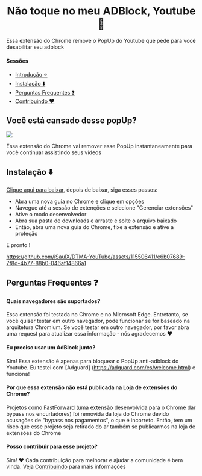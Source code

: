 <h1 align='center'>Não toque no meu ADBlock, Youtube 🚫</h1>

Essa extensão do Chrome remove o PopUp do Youtube que pede para você desabilitar seu adblock


#### Sessões
- [Introdução ⭐](https://github.com/iSaulX/DTMA-YouTube#do-you-get-tired-of-this-popup-)
- [Instalação ⬇️](https://github.com/iSaulX/DTMA-YouTube#installation-%EF%B8%8F-)
- [Perguntas Frequentes ❓](https://github.com/iSaulX/DTMA-YouTube/edit/main/README.md#faq-)
- [Contribuindo ❤️](https://github.com/iSaulX/DTMA-YouTube/edit/main/README.md#contributing-this-project-%EF%B8%8F)

<h2 >Você está cansado desse popUp?</h2>
<img src='/images/popUp.png'>

Essa extensão do Chrome vai remover esse PopUp instantaneamente para você continuar assistindo seus vídeos

<h2>Instalação ⬇️ </h2>

[Clique aqui para baixar](https://github.com/iSaulX/DTMA-YouTube/releases/download/v1.2/source.v1.2.zip), depois de baixar, siga esses passos:

- Abra uma nova guia no Chrome e clique em opções
- Navegue até a sessão de extenções e selecione "Gerenciar extensões"
- Ative o modo desenvolvedor
- Abra sua pasta de downloads e arraste e solte o arquivo baixado
- Então, abra uma nova guia do Chrome, fixe a extensão e ative a proteção

E pronto !


https://github.com/iSaulX/DTMA-YouTube/assets/115506411/e6b07689-7f8d-4b77-88b0-046af14866a1

## Perguntas Frequentes ❓

#### Quais navegadores são suportados?

Essa extensão foi testada no Chrome e no Microsoft Edge. Entretanto, se você quiser testar em outro navegador, pode funcionar se for baseado na arquitetura Chromium. Se você testar em outro navegador, por favor abra uma request para atualizar essa informação - nós agradecemos ❤️

#### Eu preciso usar um AdBlock junto?

Sim! Essa extensão é apenas para bloquear o PopUp anti-adblock do Youtube. Eu testei com [Adguard] (https://adguard.com/es/welcome.html) e funciona!

#### Por que essa extensão não está publicada na Loja de extensões do Chrome?

Projetos como [FastForward](https://github.com/FastForwardTeam/FastForward) (uma extensão desenvolvida para o Chrome dar bypass nos encurtadores) foi removida da loja do Chrome devido acusações de "bypass nos pagamentos", o que é incorreto. Então, tem um risco que esse projeto seja retirado do ar também se publicarmos na loja de extensões do Chrome

#### Posso contribuir para esse projeto?

Sim! ❤️ Cada contribuição para melhorar e ajudar a comunidade é bem vinda. Veja [Contribuindo](https://github.com/iSaulX/DTMA-YouTube/blob/main/CONTRIBUTING.md) para mais informações
